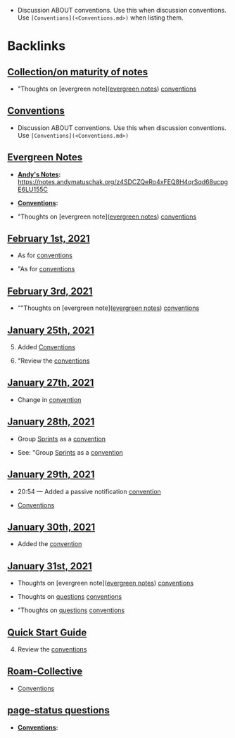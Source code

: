 - Discussion ABOUT conventions. Use this when discussion conventions. Use `[Conventions](<Conventions.md>)` when listing them.

# Backlinks
## [Collection/on maturity of notes](<Collection/on maturity of notes.md>)
- "Thoughts on [evergreen note]([evergreen notes](<evergreen notes.md>)) [conventions]([Conventions](<Conventions.md>))

## [Conventions](<Conventions.md>)
- Discussion ABOUT conventions. Use this when discussion conventions. Use `[Conventions](<Conventions.md>)`

## [Evergreen Notes](<Evergreen Notes.md>)
- **[Andy's Notes](<Andy's Notes.md>):** https://notes.andymatuschak.org/z4SDCZQeRo4xFEQ8H4qrSqd68ucpgE6LU155C
- **[Conventions](<Conventions.md>):**

- "Thoughts on [evergreen note]([evergreen notes](<evergreen notes.md>)) [conventions]([Conventions](<Conventions.md>))

## [February 1st, 2021](<February 1st, 2021.md>)
- As for [conventions]([Conventions](<Conventions.md>))

- "As for [conventions]([Conventions](<Conventions.md>))

## [February 3rd, 2021](<February 3rd, 2021.md>)
- ""Thoughts on [evergreen note]([evergreen notes](<evergreen notes.md>)) [conventions]([Conventions](<Conventions.md>))

## [January 25th, 2021](<January 25th, 2021.md>)
5. Added [Conventions](<Conventions.md>)

1. "Review the [conventions]([Conventions](<Conventions.md>))

## [January 27th, 2021](<January 27th, 2021.md>)
- Change in [convention]([Conventions](<Conventions.md>))

## [January 28th, 2021](<January 28th, 2021.md>)
- Group [Sprints](<Sprints.md>) as a [convention]([Conventions](<Conventions.md>))

- See: "Group [Sprints](<Sprints.md>) as a [convention]([Conventions](<Conventions.md>))

## [January 29th, 2021](<January 29th, 2021.md>)
- 20:54 — Added a passive notification [convention]([Conventions](<Conventions.md>))

- [Conventions](<Conventions.md>)

## [January 30th, 2021](<January 30th, 2021.md>)
- Added the [convention]([Conventions](<Conventions.md>))

## [January 31st, 2021](<January 31st, 2021.md>)
- Thoughts on [evergreen note]([evergreen notes](<evergreen notes.md>)) [conventions]([Conventions](<Conventions.md>))

- Thoughts on [questions](<questions.md>) [conventions]([Conventions](<Conventions.md>))

- "Thoughts on [questions](<questions.md>) [conventions]([Conventions](<Conventions.md>))

## [Quick Start Guide](<Quick Start Guide.md>)
4. Review the [conventions]([Conventions](<Conventions.md>))

## [Roam-Collective](<Roam-Collective.md>)
- [Conventions](<Conventions.md>)

## [page-status questions](<page-status questions.md>)
- **[Conventions](<Conventions.md>):**

